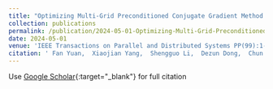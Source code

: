 ```yaml
---
title: "Optimizing Multi-Grid Preconditioned Conjugate Gradient Method on Multi-Cores"
collection: publications
permalink: /publication/2024-05-01-Optimizing-Multi-Grid-Preconditioned-Conjugate-Gradient-Method-on-Multi-Cores
date: 2024-05-01
venue: 'IEEE Transactions on Parallel and Distributed Systems PP(99):1-12 PP(99):1-12 '
citation: ' Fan Yuan,  Xiaojian Yang,  Shengguo Li,  Dezun Dong,  Chun Huang,  Zheng Wang, &quot;Optimizing Multi-Grid Preconditioned Conjugate Gradient Method on Multi-Cores.&quot; IEEE Transactions on Parallel and Distributed Systems PP(99):1-12 PP(99):1-12 , 2024.'
---
```

Use [Google Scholar](https://scholar.google.com/scholar?q=Optimizing+Multi+Grid+Preconditioned+Conjugate+Gradient+Method+on+Multi+Cores){:target="_blank"} for full citation
